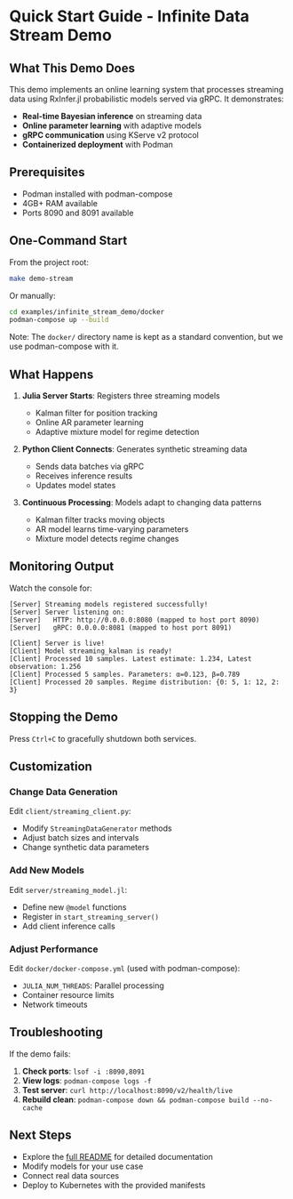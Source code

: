 # Quick Start Guide - Infinite Data Stream Demo

## What This Demo Does

This demo implements an online learning system that processes streaming data using RxInfer.jl probabilistic models served via gRPC. It demonstrates:

- **Real-time Bayesian inference** on streaming data
- **Online parameter learning** with adaptive models
- **gRPC communication** using KServe v2 protocol
- **Containerized deployment** with Podman

## Prerequisites

- Podman installed with podman-compose
- 4GB+ RAM available
- Ports 8090 and 8091 available

## One-Command Start

From the project root:
```bash
make demo-stream
```

Or manually:
```bash
cd examples/infinite_stream_demo/docker
podman-compose up --build
```

Note: The `docker/` directory name is kept as a standard convention, but we use podman-compose with it.

## What Happens

1. **Julia Server Starts**: Registers three streaming models
   - Kalman filter for position tracking
   - Online AR parameter learning
   - Adaptive mixture model for regime detection

2. **Python Client Connects**: Generates synthetic streaming data
   - Sends data batches via gRPC
   - Receives inference results
   - Updates model states

3. **Continuous Processing**: Models adapt to changing data patterns
   - Kalman filter tracks moving objects
   - AR model learns time-varying parameters
   - Mixture model detects regime changes

## Monitoring Output

Watch the console for:
```
[Server] Streaming models registered successfully!
[Server] Server listening on:
[Server]   HTTP: http://0.0.0.0:8080 (mapped to host port 8090)
[Server]   gRPC: 0.0.0.0:8081 (mapped to host port 8091)

[Client] Server is live!
[Client] Model streaming_kalman is ready!
[Client] Processed 10 samples. Latest estimate: 1.234, Latest observation: 1.256
[Client] Processed 5 samples. Parameters: α=0.123, β=0.789
[Client] Processed 20 samples. Regime distribution: {0: 5, 1: 12, 2: 3}
```

## Stopping the Demo

Press `Ctrl+C` to gracefully shutdown both services.

## Customization

### Change Data Generation
Edit `client/streaming_client.py`:
- Modify `StreamingDataGenerator` methods
- Adjust batch sizes and intervals
- Change synthetic data parameters

### Add New Models
Edit `server/streaming_model.jl`:
- Define new `@model` functions
- Register in `start_streaming_server()`
- Add client inference calls

### Adjust Performance
Edit `docker/docker-compose.yml` (used with podman-compose):
- `JULIA_NUM_THREADS`: Parallel processing
- Container resource limits
- Network timeouts

## Troubleshooting

If the demo fails:

1. **Check ports**: `lsof -i :8090,8091`
2. **View logs**: `podman-compose logs -f`
3. **Test server**: `curl http://localhost:8090/v2/health/live`
4. **Rebuild clean**: `podman-compose down && podman-compose build --no-cache`

## Next Steps

- Explore the [full README](README.md) for detailed documentation
- Modify models for your use case
- Connect real data sources
- Deploy to Kubernetes with the provided manifests